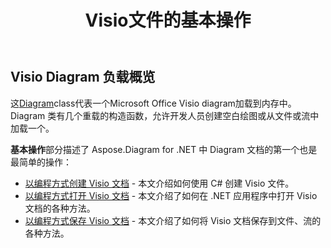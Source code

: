 ﻿---
title: Visio文件的基本操作
linktitle: 基本操作
type: docs
weight: 30
url: /zh/net/basic-operations/
description: 基本操作部分介绍了使用 Aspose.Diagram for .NET 打开和保存 Visio 文档的可能性。
---
## **Visio Diagram 负载概览**
这[Diagram](http://www.aspose.com/api/net/diagram/aspose.diagram/diagram)class代表一个Microsoft Office Visio diagram加载到内存中。 Diagram 类有几个重载的构造函数，允许开发人员创建空白绘图或从文件或流中加载一个。

**基本操作**部分描述了 Aspose.Diagram for .NET 中 Diagram 文档的第一个也是最简单的操作：

- [以编程方式创建 Visio 文档](/diagram/zh/net/create-visio-document/) - 本文介绍如何使用 C# 创建 Visio 文件。
- [以编程方式打开 Visio 文档](/diagram/zh/net/open-visio-document/) - 本文介绍了如何在 .NET 应用程序中打开 Visio 文档的各种方法。
- [以编程方式保存 Visio 文档](/diagram/zh/net/save-visio-document/) - 本文介绍了如何将 Visio 文档保存到文件、流的各种方法。
